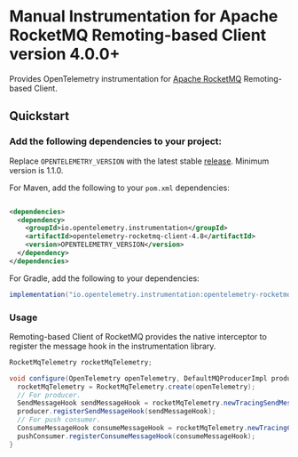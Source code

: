 # Manual Instrumentation for Apache RocketMQ Remoting-based Client version 4.0.0+

Provides OpenTelemetry instrumentation for [Apache RocketMQ](https://rocketmq.apache.org/) Remoting-based Client.

## Quickstart

### Add the following dependencies to your project:

Replace `OPENTELEMETRY_VERSION` with the latest stable
[release](https://mvnrepository.com/artifact/io.opentelemetry). Minimum version is 1.1.0.

For Maven, add the following to your `pom.xml` dependencies:

```xml

<dependencies>
  <dependency>
    <groupId>io.opentelemetry.instrumentation</groupId>
    <artifactId>opentelemetry-rocketmq-client-4.8</artifactId>
    <version>OPENTELEMETRY_VERSION</version>
  </dependency>
</dependencies>
```

For Gradle, add the following to your dependencies:

```groovy
implementation("io.opentelemetry.instrumentation:opentelemetry-rocketmq-client-4.8:OPENTELEMETRY_VERSION")
```

### Usage

Remoting-based Client of RocketMQ provides the native interceptor to register the message hook in the instrumentation library.

```java
RocketMqTelemetry rocketMqTelemetry;

void configure(OpenTelemetry openTelemetry, DefaultMQProducerImpl producer, DefaultMQPushConsumerImpl pushConsumer) {
  rocketMqTelemetry = RocketMqTelemetry.create(openTelemetry);
  // For producer.
  SendMessageHook sendMessageHook = rocketMqTelemetry.newTracingSendMessageHook();
  producer.registerSendMessageHook(sendMessageHook);
  // For push consumer.
  ConsumeMessageHook consumeMessageHook = rocketMqTelemetry.newTracingConsumeMessageHook();
  pushConsumer.registerConsumeMessageHook(consumeMessageHook);
}
```
